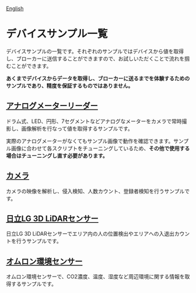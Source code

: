 [English](./README.en.md)

# デバイスサンプル一覧

デバイスサンプルの一覧です。それぞれのサンプルではデバイスから値を取得し、ブローカーに送信することができますので、お試しいただくことで流れを掴むことができます。

**あくまでデバイスからデータを取得し、ブローカーに送るまでを体験するためのサンプルであり、精度を保証するものではありません。**

## [アナログメーターリーダー](./analog-meter-readers)

ドラム式、LED、円形、7セグメントなどアナログなメーターをカメラで常時撮影し、画像解析を行なって値を取得するサンプルです。

実際のアナログメーターがなくてもサンプル画像で動作を確認できます。サンプル画像に合わせて各スクリプトをチューニングしているため、**その他で使用する場合はチューニングし直す必要があります。**

## [カメラ](./cameras)

カメラの映像を解析し、侵入検知、人数カウント、登録者検知を行うサンプルです。

## [日立LG 3D LiDARセンサー](./hlds-lidar)

日立LG 3D LiDARセンサーでエリア内の人の位置検出やエリアへの入退出カウントを行うサンプルです。

## [オムロン環境センサー](./omron-env)

オムロン環境センサーで、CO2濃度、温度、湿度など周辺環境に関する情報を取得するサンプルです。